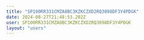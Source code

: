 ```yaml
---
title: "SP100RR331CMZA8BC3KZKCZXD2RQ3098DF3Y4PDGK"
date: 2024-08-27T21:48:53.202Z
user: SP100RR331CMZA8BC3KZKCZXD2RQ3098DF3Y4PDGK
layout: "users"
---
```

    